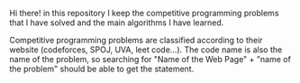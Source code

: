  Hi there! in this repository I keep the competitive programming problems that I have solved and the main algorithms I have learned.

Competitive programming problems are classified according to their website (codeforces, SPOJ, UVA, leet code...). The code name is also the name of the problem, so searching for "Name of the Web Page" + "name of the problem" should be able to get the statement.

